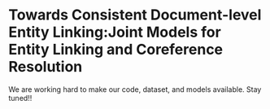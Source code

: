 # Towards Consistent Document-level Entity Linking:Joint Models for Entity Linking and Coreference Resolution
We are working hard to make our code, dataset, and models available. Stay tuned!!
